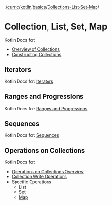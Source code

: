 ./[curric](/curric)/[kotlin](/curric/kotlin)/[basics](/curric/kotlin/basics)/[Collections-List-Set-Map](/curric/kotlin/basics/collections)/
# Collection, List, Set, Map
Kotlin Docs for:
- [Overview of Collections](https://kotlinlang.org/docs/reference/collections-overview.html)
- [Constructing Collections](https://kotlinlang.org/docs/reference/constructing-collections.html)

## Iterators
Kotlin Docs for: [Iterators](https://kotlinlang.org/docs/reference/iterators.html)

## Ranges and Progressions
Kotlin Docs for: [Ranges and Progressions](https://kotlinlang.org/docs/reference/ranges.html)

## Sequences
Kotlin Docs for: [Sequences](https://kotlinlang.org/docs/reference/sequences.html)

## Operations on Collections
Kotlin Docs for:
- [Operations on Collections Overview](https://kotlinlang.org/docs/reference/collection-operations.html)
- [Collection Write Operations](https://kotlinlang.org/docs/reference/collection-write.html)
- Specific Operations
    - [List](https://kotlinlang.org/docs/reference/list-operations.html)
    - [Set](https://kotlinlang.org/docs/reference/set-operations.html)
    - [Map](https://kotlinlang.org/docs/reference/map-operations.html)